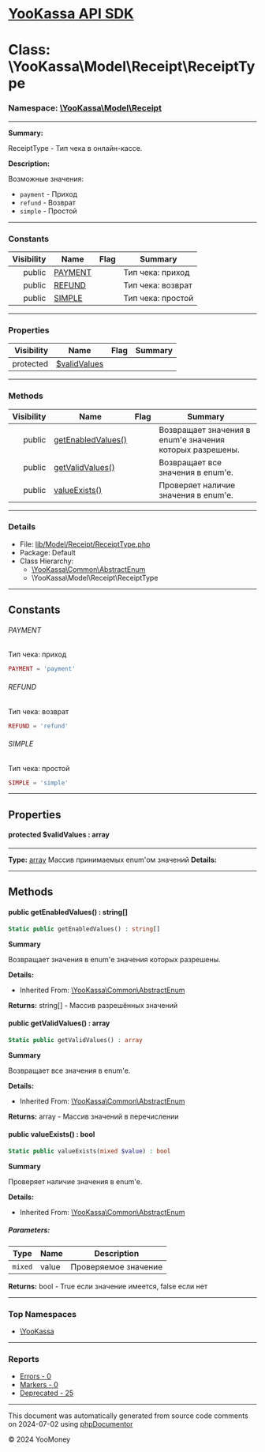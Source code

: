 # [YooKassa API SDK](../home.md)

# Class: \YooKassa\Model\Receipt\ReceiptType
### Namespace: [\YooKassa\Model\Receipt](../namespaces/yookassa-model-receipt.md)
---
**Summary:**

ReceiptType - Тип чека в онлайн-кассе.

**Description:**

Возможные значения:
- `payment` - Приход
- `refund` - Возврат
- `simple` - Простой

---
### Constants
| Visibility | Name | Flag | Summary |
| ----------:| ---- | ---- | ------- |
| public | [PAYMENT](../classes/YooKassa-Model-Receipt-ReceiptType.md#constant_PAYMENT) |  | Тип чека: приход |
| public | [REFUND](../classes/YooKassa-Model-Receipt-ReceiptType.md#constant_REFUND) |  | Тип чека: возврат |
| public | [SIMPLE](../classes/YooKassa-Model-Receipt-ReceiptType.md#constant_SIMPLE) |  | Тип чека: простой |

---
### Properties
| Visibility | Name | Flag | Summary |
| ----------:| ---- | ---- | ------- |
| protected | [$validValues](../classes/YooKassa-Model-Receipt-ReceiptType.md#property_validValues) |  |  |

---
### Methods
| Visibility | Name | Flag | Summary |
| ----------:| ---- | ---- | ------- |
| public | [getEnabledValues()](../classes/YooKassa-Common-AbstractEnum.md#method_getEnabledValues) |  | Возвращает значения в enum'е значения которых разрешены. |
| public | [getValidValues()](../classes/YooKassa-Common-AbstractEnum.md#method_getValidValues) |  | Возвращает все значения в enum'e. |
| public | [valueExists()](../classes/YooKassa-Common-AbstractEnum.md#method_valueExists) |  | Проверяет наличие значения в enum'e. |

---
### Details
* File: [lib/Model/Receipt/ReceiptType.php](../../lib/Model/Receipt/ReceiptType.php)
* Package: Default
* Class Hierarchy: 
  * [\YooKassa\Common\AbstractEnum](../classes/YooKassa-Common-AbstractEnum.md)
  * \YooKassa\Model\Receipt\ReceiptType

---
## Constants
<a name="constant_PAYMENT" class="anchor"></a>
###### PAYMENT
Тип чека: приход

```php
PAYMENT = 'payment'
```


<a name="constant_REFUND" class="anchor"></a>
###### REFUND
Тип чека: возврат

```php
REFUND = 'refund'
```


<a name="constant_SIMPLE" class="anchor"></a>
###### SIMPLE
Тип чека: простой

```php
SIMPLE = 'simple'
```



---
## Properties
<a name="property_validValues"></a>
#### protected $validValues : array
---
**Type:** <a href="../array"><abbr title="array">array</abbr></a>
Массив принимаемых enum&#039;ом значений
**Details:**



---
## Methods
<a name="method_getEnabledValues" class="anchor"></a>
#### public getEnabledValues() : string[]

```php
Static public getEnabledValues() : string[]
```

**Summary**

Возвращает значения в enum'е значения которых разрешены.

**Details:**
* Inherited From: [\YooKassa\Common\AbstractEnum](../classes/YooKassa-Common-AbstractEnum.md)

**Returns:** string[] - Массив разрешённых значений


<a name="method_getValidValues" class="anchor"></a>
#### public getValidValues() : array

```php
Static public getValidValues() : array
```

**Summary**

Возвращает все значения в enum'e.

**Details:**
* Inherited From: [\YooKassa\Common\AbstractEnum](../classes/YooKassa-Common-AbstractEnum.md)

**Returns:** array - Массив значений в перечислении


<a name="method_valueExists" class="anchor"></a>
#### public valueExists() : bool

```php
Static public valueExists(mixed $value) : bool
```

**Summary**

Проверяет наличие значения в enum'e.

**Details:**
* Inherited From: [\YooKassa\Common\AbstractEnum](../classes/YooKassa-Common-AbstractEnum.md)

##### Parameters:
| Type | Name | Description |
| ---- | ---- | ----------- |
| <code lang="php">mixed</code> | value  | Проверяемое значение |

**Returns:** bool - True если значение имеется, false если нет



---

### Top Namespaces

* [\YooKassa](../namespaces/yookassa.md)

---

### Reports
* [Errors - 0](../reports/errors.md)
* [Markers - 0](../reports/markers.md)
* [Deprecated - 25](../reports/deprecated.md)

---

This document was automatically generated from source code comments on 2024-07-02 using [phpDocumentor](http://www.phpdoc.org/)

&copy; 2024 YooMoney
